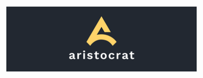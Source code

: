<p align="center">
  <a href="https://aristocrat.dev/">
    <img src="https://github.com/nguyricky/aristocrat/blob/main/website/public/aristocrat_banner.svg" alt="aristocrat Banner">
  </a>
</p>
